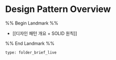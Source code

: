 # Design Pattern Overview

%% Begin Landmark %%
- [[디자인 패턴 개요 + SOLID 원칙]]

%% End Landmark %%


```ccard
type: folder_brief_live
```

